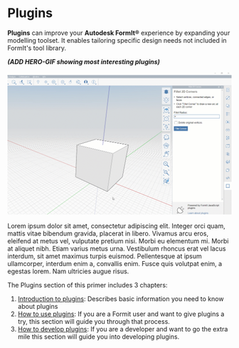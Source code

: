 # Plugins

**Plugins** can improve your **Autodesk FormIt®** experience by expanding your modelling toolset. It enables tailoring specific design needs not included in FormIt's tool library. 

_**(ADD HERO-GIF showing most interesting plugins)**_

![](../.gitbook/assets/g1.gif)



Lorem ipsum dolor sit amet, consectetur adipiscing elit. Integer orci quam, mattis vitae bibendum gravida, placerat in libero. Vivamus arcu eros, eleifend at metus vel, vulputate pretium nisi. Morbi eu elementum mi. Morbi at aliquet nibh. Etiam varius metus urna. Vestibulum rhoncus erat vel lacus interdum, sit amet maximus turpis euismod. Pellentesque at ipsum ullamcorper, interdum enim a, convallis enim. Fusce quis volutpat enim, a egestas lorem. Nam ultricies augue risus.

The Plugins section of this primer includes 3 chapters:

1. [Introduction to plugins](introduction.md): Describes basic information you need to know about plugins
2. [How to use plugins](how-to-use-plug-ins/): If you are a Formit user and want to give plugins a try, this section will guide you through that process.
3. [How to develop plugins](how-to-use-plug-ins/): If you are a developer and want to go the extra mile this section will guide you into developing plugins.



